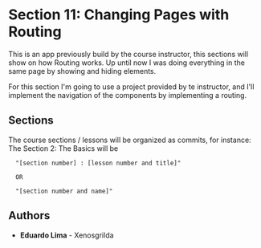 # Section 11: Changing Pages with Routing

This is an app previously build by the course instructor, this sections will show on how Routing
works. Up until now I was doing everything in the same page by showing and hiding elements.

For this section I'm going to use a project provided by te instructor, and I'll implement
the navigation of the components by implementing a routing.

## Sections

The course sections / lessons will be organized as commits, for instance:
The Section 2: The Basics will be
```
  "[section number] : [lesson number and title]"
  
  OR
  
  "[section number and name]"
```
## Authors

* **Eduardo Lima** - Xenosgrilda
